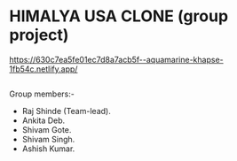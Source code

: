 # HIMALYA USA CLONE (group project)
https://630c7ea5fe01ec7d8a7acb5f--aquamarine-khapse-1fb54c.netlify.app/


<img scr="https://raj2820.github.io./himalya.png" >

Group members:-
<ul>
  <li>Raj Shinde (Team-lead).</li>
   <li>Ankita Deb.</li>
   <li>Shivam Gote.</li>
   <li>Shivam Singh.</li>
   <li>Ashish Kumar.</li>
</ul>
